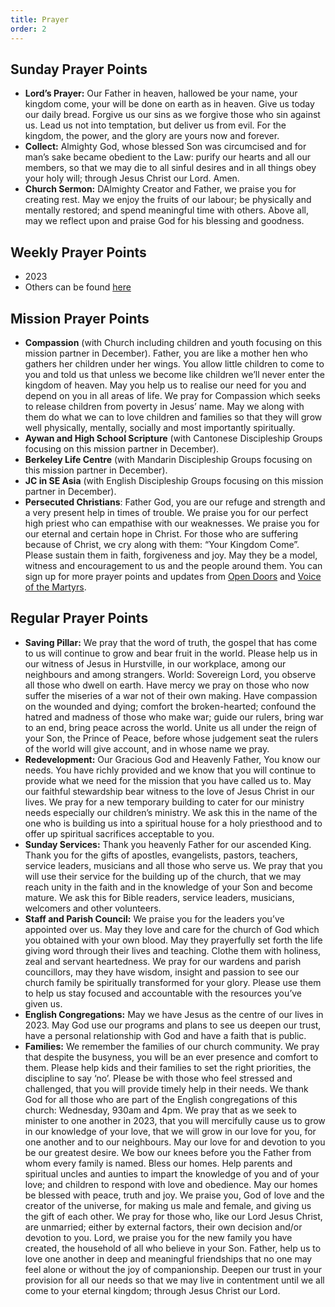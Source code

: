 ```yaml
---
title: Prayer
order: 2
---
```


## Sunday Prayer Points

- **Lord’s Prayer:** Our Father in heaven, hallowed be your name, your kingdom come, your will be done on earth as in heaven. Give us today our daily bread. Forgive us our sins as we forgive those who sin against us. Lead us not into temptation, but deliver us from evil. For the kingdom, the power, and the glory are yours now and forever.
- **Collect:** Almighty God, whose blessed Son was circumcised and for man’s sake became obedient to the Law: purify our hearts and all our members, so that we may die to all sinful desires and in all things obey your holy will; through Jesus Christ our Lord. Amen.
- **Church Sermon:** DAlmighty Creator and Father, we praise you for creating rest. May we enjoy the fruits of our labour; be physically and mentally restored; and spend meaningful time with others. Above all, may we reflect upon and praise God for his blessing and goodness. 


## Weekly Prayer Points

- 2023
- Others can be found [here](https://stgeorgeshurstville.org.au/prayer)


## Mission Prayer Points

- **Compassion** (with Church including children and youth focusing on this mission partner in December). Father, you are like a mother hen who gathers her children under her wings. You allow little children to come to you and told us that unless we become like children we’ll never enter the kingdom of heaven. May you help us to realise our need for you and depend on you in all areas of life. We pray for Compassion which seeks to release children from poverty in Jesus’ name. May we along with them do what we can to love children and families so that they will grow well physically, mentally, socially and most importantly spiritually. 
- **Aywan and High School Scripture** (with Cantonese Discipleship Groups focusing on this mission partner in December). 
- **Berkeley Life Centre** (with Mandarin Discipleship Groups focusing on this mission partner in December). 
- **JC in SE Asia** (with English Discipleship Groups focusing on this mission partner in December). 
- **Persecuted Christians**: Father God, you are our refuge and strength and a very present help in times of trouble. We praise you for our perfect high priest who can empathise with our weaknesses. We praise you for our eternal and certain hope in Christ. For those who are suffering because of Christ, we cry along with them: “Your Kingdom Come”. Please sustain them in faith, forgiveness and joy. May they be a model, witness and encouragement to us and the people around them. You can sign up for more prayer points and updates from [Open Doors](https://www.opendoors.org.au/get-involved/pray/) and [Voice of the Martyrs](https://vom.com.au/prayer/). 


## Regular Prayer Points

- **Saving Pillar:** We pray that the word of truth, the gospel that has come to us will continue to grow and bear fruit in the world. Please help us in our witness of Jesus in Hurstville, in our workplace, among our neighbours and among strangers.
World: Sovereign Lord, you observe all those who dwell on earth. Have mercy we pray on those who now suffer the miseries of a war not of their own making. Have compassion on the wounded and dying; comfort the broken-hearted; confound the hatred and madness of those who make war; guide our rulers, bring war to an end, bring peace across the world. Unite us all under the reign of your Son, the Prince of Peace, before whose judgement seat the rulers of the world will give account, and in whose name we pray.
- **Redevelopment:** Our Gracious God and Heavenly Father, You know our needs. You have richly provided and we know that you will continue to provide what we need for the mission that you have called us to. May our faithful stewardship bear witness to the love of Jesus Christ in our lives. We pray for a new temporary building to cater for our ministry needs especially our children’s ministry. We ask this in the name of the one who is building us into a spiritual house for a holy priesthood and to offer up spiritual sacrifices acceptable to you.
- **Sunday Services:** Thank you heavenly Father for our ascended King. Thank you for the gifts of apostles, evangelists, pastors, teachers, service leaders, musicians and all those who serve us. We pray that you will use their service for the building up of the church, that we may reach unity in the faith and in the knowledge of your Son and become mature. We ask this for Bible readers, service leaders, musicians, welcomers and other volunteers. 
- **Staff and Parish Council:** We praise you for the leaders you’ve appointed over us. May they love and care for the church of God which you obtained with your own blood. May they prayerfully set forth the life giving word through their lives and teaching. Clothe them with holiness, zeal and servant heartedness. We pray for our wardens and parish councillors, may they have wisdom, insight and passion to see our church family be spiritually transformed for your glory. Please use them to help us stay focused and accountable with the resources you’ve given us. 
- **English Congregations:** May we have Jesus as the centre of our lives in 2023. May God use our programs and plans to see us deepen our trust, have a personal relationship with God and have a faith that is public. 
- **Families:** We remember the families of our church community. We pray that despite the busyness, you will be an ever presence and comfort to them. Please help kids and their families to set the right priorities, the discipline to say ‘no’. Please be with those who feel stressed and challenged, that you will provide timely help in their needs. We thank God for all those who are part of the English congregations of this church: Wednesday, 930am and 4pm. We pray that as we seek to minister to one another in 2023, that you will mercifully cause us to grow in our knowledge of your love, that we will grow in our love for you, for one another and to our neighbours. May our love for and devotion to you be our greatest desire. We bow our knees before you the Father from whom every family is named. Bless our homes. Help parents and spiritual uncles and aunties to impart the knowledge of you and of your love; and children to respond with love and obedience. May our homes be blessed with peace, truth and joy. We praise you, God of love and the creator of the universe, for making us male and female, and giving us the gift of each other. We pray for those who, like our Lord Jesus Christ, are unmarried; either by external factors, their own decision and/or devotion to you. Lord, we praise you for the new family you have created, the household of all who believe in your Son. Father, help us to love one another in deep and meaningful friendships that no one may feel alone or without the joy of companionship. Deepen our trust in your provision for all our needs so that we may live in contentment until we all come to your eternal kingdom; through Jesus Christ our Lord. 
